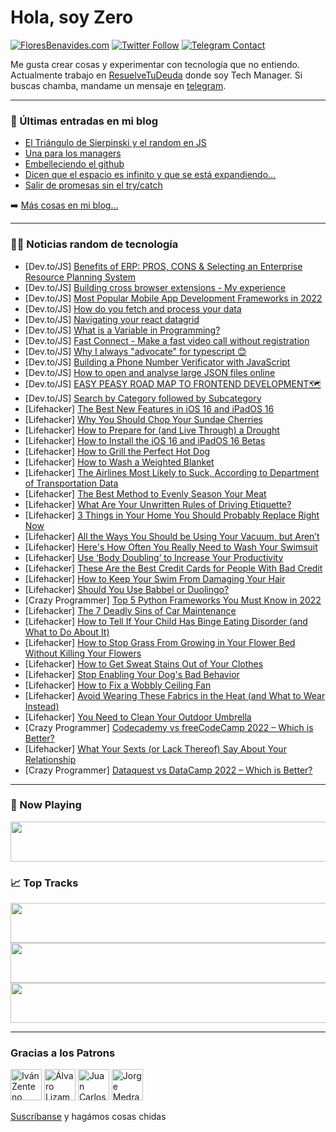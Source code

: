 # Hola, soy Zero

[![FloresBenavides.com](https://img.shields.io/website?down_message=oops&label=MiBlog&style=for-the-badge&up_message=online&url=https%3A%2F%2Ffloresbenavides.com)](https://floresbenavides.com) [![Twitter Follow](https://img.shields.io/twitter/follow/ZeroDragon?color=%231DA1F2&label=Follow&logo=twitter&logoColor=ffffff&style=for-the-badge)](https://twitter.com/zerodragon) [![Telegram Contact](https://img.shields.io/badge/escr%C3%ADbeme-ZeroDragon-%2326A5E4?style=for-the-badge&logo=telegram)](https://t.me/zerodragon)

Me gusta crear cosas y experimentar con tecnología que no entiendo.
Actualmente trabajo en [ResuelveTuDeuda](http://github.com/resuelve) donde soy Tech Manager.
Si buscas chamba, mandame un mensaje en [telegram](https://t.me/zerodragon).

---

### 📕 Últimas entradas en mi blog
<!-- BLOG-POST-LIST:START -->
- [El Triángulo de Sierpinski y el random en JS](https://floresbenavides.com/el-triangulo-de-sierpinski-y-el-random-en-js/)
- [Una para los managers](https://floresbenavides.com/una-para-los-managers/)
- [Embelleciendo el github](https://floresbenavides.com/embelleciendo-el-github/)
- [Dicen que el espacio es infinito y que se está expandiendo…](https://floresbenavides.com/dicen-que-el-espacio-es-infinito-y-que-se-esta-expandiendo/)
- [Salir de promesas sin el try/catch](https://floresbenavides.com/salir-de-promesas-sin-el-try-catch/)
<!-- BLOG-POST-LIST:END -->

➡️ [Más cosas en mi blog...](https://floresbenavides.com)

---

### 👨‍💻 Noticias random de tecnología
<!-- TECH-POSTS:START -->
- [Dev.to/JS] [Benefits of ERP: PROS, CONS &amp; Selecting an Enterprise Resource Planning System](https://dev.to/usman91340287/benefits-of-erp-pros-cons-selecting-an-enterprise-resource-planning-system-2hnk)
- [Dev.to/JS] [Building cross browser extensions - My experience](https://dev.to/fireping32/building-cross-browser-extensions-my-experience-1jll)
- [Dev.to/JS] [Most Popular Mobile App Development Frameworks in 2022](https://dev.to/ameliawenham/most-popular-mobile-app-development-frameworks-in-2022-a9h)
- [Dev.to/JS] [How do you fetch and process your data](https://dev.to/get_infinite/how-do-you-fetch-and-process-your-data-1icm)
- [Dev.to/JS] [Navigating your react datagrid](https://dev.to/get_infinite/navigating-your-react-datagrid-42h5)
- [Dev.to/JS] [What is a Variable in Programming?](https://dev.to/hermitex/what-is-a-variable-in-programming-5990)
- [Dev.to/JS] [Fast Connect - Make a fast video call without registration](https://dev.to/huseyn0w/fast-connect-make-a-fast-video-call-without-registration-4oci)
- [Dev.to/JS] [Why I always &quot;advocate&quot; for typescript 😊](https://dev.to/evansifyke/why-i-always-advocate-for-typescript-44dl)
- [Dev.to/JS] [Building a Phone Number Verificator with JavaScript](https://dev.to/elli/building-a-phone-number-verificator-with-javascript-8ai)
- [Dev.to/JS] [How to open and analyse large JSON files online](https://dev.to/pavlopaska/how-to-open-and-analyse-large-json-files-online-b08)
- [Dev.to/JS] [EASY PEASY ROAD MAP TO FRONTEND DEVELOPMENT🗺️](https://dev.to/glowreeyah/easy-peasy-road-map-to-frontend-development-2ail)
- [Dev.to/JS] [Search by Category followed by Subcategory](https://dev.to/anishmandal939/search-by-category-followed-by-subcategory-3mbd)
- [Lifehacker] [The Best New Features in iOS 16 and iPadOS 16](https://lifehacker.com/the-best-new-features-in-ios-16-and-ipados-16-1849023814)
- [Lifehacker] [Why You Should Chop Your Sundae Cherries](https://lifehacker.com/why-you-should-chop-your-sundae-cherries-1849024945)
- [Lifehacker] [How to Prepare for &lpar;and Live Through&rpar; a Drought](https://lifehacker.com/how-to-prepare-for-and-live-through-a-drought-1849024478)
- [Lifehacker] [How to Install the iOS 16 and iPadOS 16 Betas](https://lifehacker.com/how-to-install-the-ios-16-and-ipados-16-betas-1849023051)
- [Lifehacker] [How to Grill the Perfect Hot Dog](https://lifehacker.com/how-to-grill-the-perfect-hot-dog-1849024040)
- [Lifehacker] [How to Wash a Weighted Blanket](https://lifehacker.com/how-to-wash-a-weighted-blanket-1849022834)
- [Lifehacker] [The Airlines Most Likely to Suck, According to Department of Transportation Data](https://lifehacker.com/the-airlines-most-likely-to-suck-according-to-departme-1849023546)
- [Lifehacker] [The Best Method to Evenly Season Your Meat](https://lifehacker.com/the-best-method-to-evenly-season-your-meat-1849023672)
- [Lifehacker] [What Are Your Unwritten Rules of Driving Etiquette?](https://lifehacker.com/what-are-your-unwritten-rules-of-driving-etiquette-1849023077)
- [Lifehacker] [3 Things in Your Home You Should Probably Replace Right Now](https://lifehacker.com/3-things-in-your-home-you-should-probably-replace-right-1849023094)
- [Lifehacker] [All the Ways You Should be Using Your Vacuum, but Aren’t](https://lifehacker.com/all-the-ways-you-should-be-using-your-vacuum-but-aren-1849022823)
- [Lifehacker] [Here&#39;s How Often You Really Need to Wash Your Swimsuit](https://lifehacker.com/heres-how-often-you-really-need-to-wash-your-swimsuit-1849022413)
- [Lifehacker] [Use ‘Body Doubling’ to Increase Your Productivity](https://lifehacker.com/use-body-doubling-to-increase-your-productivity-1849021265)
- [Lifehacker] [These Are the Best Credit Cards for People With Bad Credit](https://lifehacker.com/these-are-the-best-credit-cards-for-people-with-bad-cre-1849020987)
- [Lifehacker] [How to Keep Your Swim From Damaging Your Hair](https://lifehacker.com/how-to-keep-your-swim-from-damaging-your-hair-1849019603)
- [Lifehacker] [Should You Use Babbel or Duolingo?](https://lifehacker.com/should-you-use-babbel-or-duolingo-1849015665)
- [Crazy Programmer] [Top 5 Python Frameworks You Must Know in 2022](https://www.thecrazyprogrammer.com/2022/06/top-5-python-frameworks-you-must-know-in-2022.html)
- [Lifehacker] [The 7 Deadly Sins of Car Maintenance](https://lifehacker.com/the-7-deadly-sins-of-car-maintenance-1849015935)
- [Lifehacker] [How to Tell If Your Child Has Binge Eating Disorder &lpar;and What to Do About It&rpar;](https://lifehacker.com/how-to-tell-if-your-child-has-binge-eating-disorder-an-1849008247)
- [Lifehacker] [How to Stop Grass From Growing in Your Flower Bed Without Killing Your Flowers](https://lifehacker.com/how-to-stop-grass-from-growing-in-your-flower-bed-witho-1849013658)
- [Lifehacker] [How to Get Sweat Stains Out of Your Clothes](https://lifehacker.com/how-to-get-sweat-stains-out-of-your-clothes-1849013664)
- [Lifehacker] [Stop Enabling Your Dog&#39;s Bad Behavior](https://lifehacker.com/stop-enabling-your-dogs-bad-behavior-1849013679)
- [Lifehacker] [How to Fix a Wobbly Ceiling Fan](https://lifehacker.com/how-to-fix-a-wobbly-ceiling-fan-1849013491)
- [Lifehacker] [Avoid Wearing These Fabrics in the Heat &lpar;and What to Wear Instead&rpar;](https://lifehacker.com/avoid-wearing-these-fabrics-in-the-heat-and-what-to-we-1849013486)
- [Lifehacker] [You Need to Clean Your Outdoor Umbrella](https://lifehacker.com/you-need-to-clean-your-outdoor-umbrella-1849013460)
- [Crazy Programmer] [Codecademy vs freeCodeCamp 2022 – Which is Better?](https://www.thecrazyprogrammer.com/2022/06/codecademy-vs-freecodecamp.html)
- [Lifehacker] [What Your Sexts &lpar;or Lack Thereof&rpar; Say About Your Relationship](https://lifehacker.com/what-your-sexts-or-lack-thereof-say-about-your-relati-1849014868)
- [Crazy Programmer] [Dataquest vs DataCamp 2022 – Which is Better?](https://www.thecrazyprogrammer.com/2022/05/dataquest-vs-datacamp.html)<!-- TECH-POSTS:END -->

---

### 🎵 Now Playing
<a href="https://spotify-now-playing-dun.vercel.app/now-playing?open"><img src="https://spotify-now-playing-dun.vercel.app/now-playing" width="540" height="64"></a>

### 📈 Top Tracks
<a href="https://spotify-now-playing-dun.vercel.app/top-tracks?i=1&open"><img src="https://spotify-now-playing-dun.vercel.app/top-tracks?i=1" width="540" height="64"></a>
<a href="https://spotify-now-playing-dun.vercel.app/top-tracks?i=2&open"><img src="https://spotify-now-playing-dun.vercel.app/top-tracks?i=2" width="540" height="64"></a>
<a href="https://spotify-now-playing-dun.vercel.app/top-tracks?i=3&open"><img src="https://spotify-now-playing-dun.vercel.app/top-tracks?i=3" width="540" height="64"></a>

---

### Gracias a los Patrons
[<img src="https://avatars.githubusercontent.com/u/243380?v=4" alt="Iván Zenteno" width="50px">](https://github.com/k001) [<img src="https://avatars.githubusercontent.com/u/19955639?v=4" alt="Álvaro Lizama" width="50px">](https://github.com/alvarolizama) [<img src="https://avatars.githubusercontent.com/u/2718753?v=4" alt="Juan Carlos Ruiz" width="50px">](https://github.com/JuanCrg90) [<img src="https://avatars.githubusercontent.com/u/37025?v=4" alt="Jorge Medrano" width="50px">](https://github.com/h1pp1e) 

[Suscríbanse](https://www.patreon.com/zerodragon) y hagámos cosas chidas
